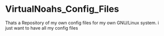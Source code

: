 # VirtualNoahs_Config_Files
Thats a Repository of my own config files for my own GNU/Linux system. i just want to have all my config files 
